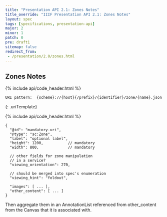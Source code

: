 ```yaml
---
title: "Presentation API 2.1: Zones Notes"
title_override: "IIIF Presentation API 2.1: Zones Notes"
layout: spec
tags: [specifications, presentation-api]
major: 2
minor: 1
patch: 0
pre: draft1
sitemap: false
redirect_from:
 - /presentation/2.0/zones.html
---
```


## Zones Notes

{% include api/code_header.html %}
``` 
URI pattern:  {scheme}://{host}{/prefix}/{identifier}/zone/{name}.json
```
{: .uriTemplate}

{% include api/code_header.html %}
``` json-doc
{
  "@id": "mandatory-uri",
  "@type": "sc:Zone",
  "label": "optional label",
  "height": 1200,           // mandatory
  "width": 800,             // mandatory

  // other fields for zone manipulation
  // in a service?
  "viewing_orientation": 270,

  // should be merged into spec's enumeration
  "viewing_hint": "foldout",

  "images": [ ... ],
  "other_content": [ ... ]
}
```

Then aggregate them in an AnnotationList referenced from other_content from the Canvas that it is associated with.
